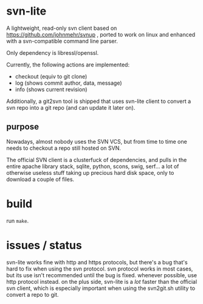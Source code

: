 # svn-lite

A lightweight, read-only svn client based on
https://github.com/johnmehr/svnup ,
ported to work on linux and enhanced with a svn-compatible command
line parser.

Only dependency is libressl/openssl.

Currently, the following actions are implemented:

- checkout (equiv to git clone)
- log      (shows commit author, data, message)
- info     (shows current revision)

Additionally, a git2svn tool is shipped that uses svn-lite client
to convert a svn repo into a git repo (and can update it later on).

## purpose

Nowadays, almost nobody uses the SVN VCS, but from time to time one
needs to checkout a repo still hosted on SVN.

The official SVN client is a clusterfuck of dependencies, and pulls in
the entire apache library stack, sqlite, python, scons, swig, serf...
a lot of otherwise useless stuff taking up precious hard disk space,
only to download a couple of files.

# build

run `make`.

# issues / status

svn-lite works fine with http and https protocols, but there's a bug
that's hard to fix when using the svn protocol.
svn protocol works in most cases, but its use isn't recommended until
the bug is fixed. whenever possible, use http protocol instead.
on the plus side, svn-lite is a *lot* faster than the official svn
client, which is especially important when using the svn2git.sh utility
to convert a repo to git.

